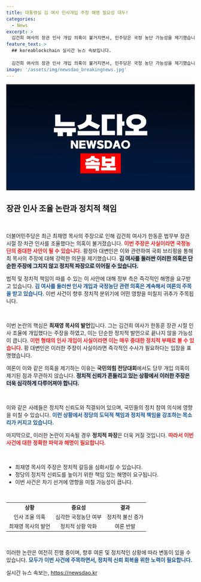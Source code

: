 ```yaml
---
title: 대통령실 김 여사 인사개입 주장 해명 필요성 대두!
categories:
  - News
excerpt: >
  김건희 여사의 장관 인사 개입 의혹이 불거지면서, 민주당은 국정 농단 가능성을 제기했습니다. 최재영 목사의 발언이 사실이라면 파장이 커질 것으로 보입니다. 클릭해서 진실을 확인하세요!
feature_text: >
  ## koreablockchain 실시간 뉴스 속보입니다.

  김건희 여사의 장관 인사 개입 의혹이 불거지면서, 민주당은 국정 농단 가능성을 제기했습니다. 최재영 목사의 발언이 사실이라면 파장이 커질 것으로 보입니다. 클릭해서 진실을 확인하세요!
image: '/assets/img/newsdao_breakingnews.jpg'
---
```


<p><img src="/assets/img/newsdao_breakingnews.jpg" alt="koreablockchain 속보" /></p>

<h2 data-ke-size="size26">장관 인사 조율 논란과 정치적 책임</h2>

<p data-ke-size="size16">&nbsp;</p>

<p>더불어민주당은 최근 최재영 목사의 주장으로 인해 김건희 여사가 한동훈 법무부 장관 시절 장·차관 인사를 조율했다는 의혹이 불거졌습니다. <b><span style="color: #ee2323;">이번 주장은 사실이라면 국정농단의 중대한 사안이 될 수 있습니다.</span></b> 황정아 대변인은 이와 관련하여 국회 브리핑을 통해 최 목사의 주장에 대해 강력한 의문을 제기했습니다. <b><span style="background-color: #21538527;">김 여사를 둘러싼 이러한 의혹은 단순한 주장에 그치지 않고 정치적 파장으로 이어질 수 있습니다.</span></b> </p>

<p>법적 및 정치적 책임이 따를 수 있는 이 사안에 대해 정부 측은 즉각적인 해명을 요구받고 있습니다. <b><span style="color: #1a5490;">김 여사를 둘러싼 인사 개입과 국정농단 관련 의혹은 계속해서 여론의 주목을 받고 있습니다.</span></b> 이번 사건이 향후 정치적 분위기에 어떤 영향을 미칠지 귀추가 주목됩니다.</p>

<p data-ke-size="size16">&nbsp;</p>

<p>이번 논란의 핵심은 <strong>최재영 목사의 발언</strong>입니다. 그는 김건희 여사가 한동훈 장관 시절 인사 조율에 개입했다는 주장을 하였고, 이는 단순한 정치적 발언으로 끝나지 않을 가능성이 큽니다. <b><span style="ee2323;color:#ee2323;">이런 형태의 인사 개입이 사실이라면 이는 매우 중대한 정치적 부패로 볼 수 있습니다.</span></b> 황 대변인은 이러한 주장이 사실이라면 즉각적인 수사가 필요하다는 입장을 표명했습니다. </p>

<p>여론이 이와 같은 의혹을 제기하는 이유는 <strong>국민의힘 전당대회</strong>에서도 당무 개입 의혹이 제기된 점과 무관하지 않습니다. <b><span style="background-color: #21538527;">정치적 신뢰가 흔들리고 있는 상황에서 이러한 주장은 더욱 심각하게 다루어져야 합니다.</span></b></p>

<p data-ke-size="size16">&nbsp;</p>

<p>이와 같은 사례들은 정치적 신뢰도와 직결되어 있으며, 국민들의 정치 참여 의식에 영향을 미칠 수 있습니다. <b><span style="color: #1a5490;">이런 상황에서 정당의 도덕적 책임과 정치적 책임을 강조하는 목소리가 커지고 있습니다.</span></b> </p>

<p>마지막으로, 이러한 논란이 지속될 경우 <strong>정치적 파장</strong>은 더욱 커질 것입니다. <b><span style="ee2323;color:#ee2323;">따라서 이번 사건에 대한 정확한 파악과 해명이 필요합니다.</span></b> </p>

<p data-ke-size="size16">&nbsp;</p>

<ul>
<li>최재영 목사의 주장은 정치적 갈등을 심화시킬 수 있습니다.</li>
<li>정당의 정치적 신뢰도를 높이기 위한 책임 있는 해명이 요구됩니다.</li>
<li>이번 사건은 차기 선거에 영향을 미칠 가능성이 큽니다.</li>
</ul>

<p data-ke-size="size16">&nbsp;</p>

<table style="border-collapse: collapse; width: 100%;">

<tr>
<td style="text-align: center; height: 17px;"><b>상황</b></td>
<td style="text-align: center; height: 17px;"><b>중요성</b></td>
<td style="text-align: center; height: 17px;"><b>결과</b></td>
</tr>

<tr>
<td style="text-align: center; height: 17px;">인사 조율 의혹</td>
<td style="text-align: center; height: 17px;">심각한 국정농단 여부</td>
<td style="text-align: center; height: 17px;">정치적 불신 증가</td>
</tr>

<tr>
<td style="text-align: center; height: 17px;">최재영 목사의 발언</td>
<td style="text-align: center; height: 17px;">정치적 상황 악화</td>
<td style="text-align: center; height: 17px;">여론 반발</td>
</tr>

</table>

<p data-ke-size="size16">&nbsp;</p>

<p>이러한 논란은 여전히 진행 중이며, 향후 여론 및 정치적인 상황에 따라 변동이 있을 수 있습니다. <b><span style="color: #1a5490;">모두가 이번 사건에 주목하면서, 정치적 신뢰 회복을 위한 노력이 필요합니다.</span></b></p>
실시간 뉴스 속보는, <a href="https://newsdao.kr" rel="dofollow">https://newsdao.kr</a>


